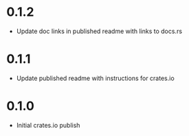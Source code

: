 # 0.1.2

- Update doc links in published readme with links to docs.rs

# 0.1.1

- Update published readme with instructions for crates.io

# 0.1.0

- Initial crates.io publish
